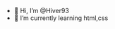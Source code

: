 - 👋 Hi, I’m @Hiver93
- 🌱 I’m currently learning html,css

<!---
Hiver93/Hiver93 is a ✨ special ✨ repository because its `README.md` (this file) appears on your GitHub profile.
You can click the Preview link to take a look at your changes.
--->
